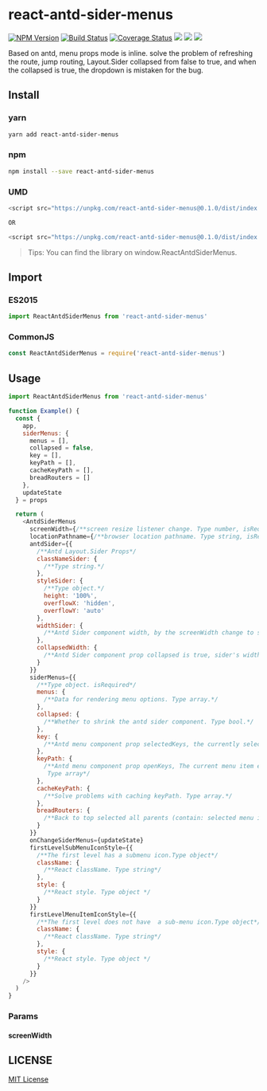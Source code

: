 # react-antd-sider-menus

[![NPM Version][npm-image]][npm-url]
[![Build Status][travis-image]][travis-url]
[![Coverage Status][coverage-image]][coverage-url]
![][david-url]
![][dt-url]
![][license-url]

Based on antd, menu props mode is inline. solve the problem of refreshing the route, jump routing, Layout.Sider collapsed from false to true, and when the collapsed is true, the dropdown is mistaken for the bug.

## Install

### yarn

```bash
yarn add react-antd-sider-menus
```

### npm

```bash
npm install --save react-antd-sider-menus
```

### UMD

```javascript
<script src="https://unpkg.com/react-antd-sider-menus@0.1.0/dist/index.umd.js"></script>

OR

<script src="https://unpkg.com/react-antd-sider-menus@0.1.0/dist/index.umd.min.js"></script>
```

> Tips: You can find the library on window.ReactAntdSiderMenus.

## Import

### ES2015

```javascript
import ReactAntdSiderMenus from 'react-antd-sider-menus'
```

### CommonJS

```javascript
const ReactAntdSiderMenus = require('react-antd-sider-menus')
```

## Usage

```javascript
import ReactAntdSiderMenus from 'react-antd-sider-menus'

function Example() {
  const {
    app,
    siderMenus: {
      menus = [],
      collapsed = false,
      key = [],
      keyPath = [],
      cacheKeyPath = [],
      breadRouters = []
    },
    updateState
  } = props

  return (
    <AntdSiderMenus
      screenWidth={/**screen resize listener change. Type number, isRequired.*/}
      locationPathname={/**browser location pathname. Type string, isRequired.*/}
      antdSider={{
        /**Antd Layout.Sider Props*/
        classNameSider: {
          /**Type string.*/
        },
        styleSider: {
          /**Type object.*/
          height: '100%',
          overflowX: 'hidden',
          overflowY: 'auto'
        },
        widthSider: {
          /**Antd Sider component width, by the screenWidth change to set value.Type string|number.*/
        },
        collapsedWidth: {
          /**Antd Sider component prop collapsed is true, sider's width. Type number.*/
        }
      }}
      siderMenus={{
        /**Type object. isRequired*/
        menus: {
          /**Data for rendering menu options. Type array.*/
        },
        collapsed: {
          /**Whether to shrink the antd sider component. Type bool.*/
        },
        key: {
          /**Antd menu component prop selectedKeys, the currently selected menu item. Type array.*/
        },
        keyPath: {
          /**Antd menu component prop openKeys, The current menu item expanded.
           Type array*/
        },
        cacheKeyPath: {
          /**Solve problems with caching keyPath. Type array.*/
        },
        breadRouters: {
          /**Back to top selected all parents (contain: selected menu item). Type array.*/
        }
      }}
      onChangeSiderMenus={updateState}
      firstLevelSubMenuIconStyle={{
        /**The first level has a submenu icon.Type object*/
        className: {
          /**React className. Type string*/
        },
        style: {
          /**React style. Type object */
        }
      }}
      firstLevelMenuItemIconStyle={{
        /**The first level does not have  a sub-menu icon.Type object*/
        className: {
          /**React className. Type string*/
        },
        style: {
          /**React style. Type object */
        }
      }}
    />
  )
}
```

### Params

#### screenWidth

## LICENSE

[MIT License](https://raw.githubusercontent.com/sanshuiwang/react-antd-sider-menus/master/LICENSE)

[npm-url]: https://npmjs.org/package/react-antd-sider-menus
[npm-image]: https://badge.fury.io/js/react-antd-sider-menus.png
[david-url]: https://david-dm.org/sanshuiwang/react-antd-sider-menus.png
[travis-image]: https://api.travis-ci.com/sanshuiwang/react-antd-sider-menus.svg?branch=master
[travis-url]: https://travis-ci.com/sanshuiwang/react-antd-sider-menus
[coverage-image]: https://coveralls.io/repos/github/sanshuiwang/react-antd-sider-menus/badge.svg?branch=master
[coverage-url]: https://coveralls.io/github/sanshuiwang/react-antd-sider-menus
[dt-url]: https://img.shields.io/npm/dt/react-antd-sider-menus.svg
[license-url]: https://img.shields.io/npm/l/react-antd-sider-menus.svg
